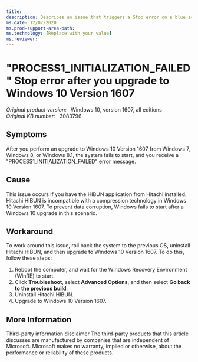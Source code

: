 ```yaml
---
title: 
description: Describes an issue that triggers a Stop error on a blue screen after you upgrade your system to Windows 10 Version 1607. This issue occurs if you have Hitachi HIBUN installed. Workarounds are provided.
ms.date: 12/07/2020
ms.prod-support-area-path: 
ms.technology: [Replace with your value]
ms.reviewer: 
---
```

# "PROCESS1_INITIALIZATION_FAILED" Stop error after you upgrade to Windows 10 Version 1607

_Original product version:_ &nbsp; Windows 10, version 1607, all editions  
_Original KB number:_ &nbsp; 3083796

## Symptoms  

After you perform an upgrade to Windows 10 Version 1607 from Windows 7, Windows 8, or Windows 8.1, the system fails to start, and you receive a "PROCESS1_INITIALIZATION_FAILED" error message.

## Cause

This issue occurs if you have the HIBUN application from Hitachi installed. Hitachi HIBUN is incompatible with a compression technology in Windows 10 Version 1607. To prevent data corruption, Windows fails to start after a Windows 10 upgrade in this scenario.

## Workaround

To work around this issue, roll back the system to the previous OS, uninstall Hitachi HIBUN, and then upgrade to Windows 10 Version 1607. To do this, follow these steps: 


1. Reboot the computer, and wait for the Windows Recovery Environment (WinRE) to start.
2. Click **Troubleshoot**, select **Advanced Options**, and then select **Go back to the previous build**.
3. Uninstall Hitachi HIBUN.
4. Upgrade to Windows 10 Version 1607.

## More Information  

Third-party information disclaimer 
 The third-party products that this article discusses are manufactured by companies that are independent of Microsoft. Microsoft makes no warranty, implied or otherwise, about the performance or reliability of these products.

